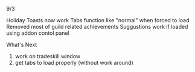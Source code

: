 9/3

Holiday Toasts now work
Tabs function like "normal" when forced to load
Removed most of guild related achievements
Suggustions work if loaded using addon contol panel

What's Next
1. work on tradeskill window
2. get tabs to load properly (without work around)
